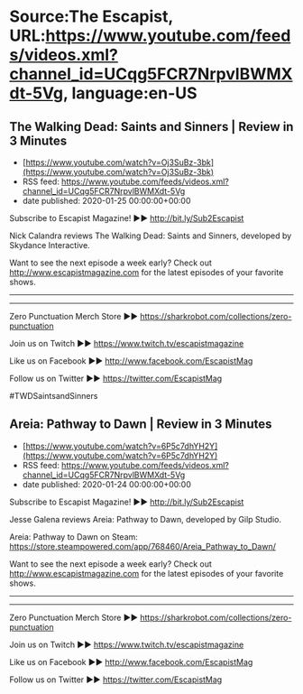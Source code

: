 # Source:The Escapist, URL:https://www.youtube.com/feeds/videos.xml?channel_id=UCqg5FCR7NrpvlBWMXdt-5Vg, language:en-US

## The Walking Dead: Saints and Sinners | Review in 3 Minutes
 - [https://www.youtube.com/watch?v=Oj3SuBz-3bk](https://www.youtube.com/watch?v=Oj3SuBz-3bk)
 - RSS feed: https://www.youtube.com/feeds/videos.xml?channel_id=UCqg5FCR7NrpvlBWMXdt-5Vg
 - date published: 2020-01-25 00:00:00+00:00

Subscribe to Escapist Magazine! ►► http://bit.ly/Sub2Escapist

Nick Calandra reviews The Walking Dead: Saints and Sinners, developed by Skydance Interactive. 

Want to see the next episode a week early? Check out http://www.escapistmagazine.com for the latest episodes of your favorite shows.

---



---


Zero Punctuation Merch Store ►► https://sharkrobot.com/collections/zero-punctuation 

Join us on Twitch ►► https://www.twitch.tv/escapistmagazine 

Like us on Facebook ►► http://www.facebook.com/EscapistMag

Follow us on Twitter ►► https://twitter.com/EscapistMag

#TWDSaintsandSinners

## Areia: Pathway to Dawn | Review in 3 Minutes
 - [https://www.youtube.com/watch?v=6P5c7dhYH2Y](https://www.youtube.com/watch?v=6P5c7dhYH2Y)
 - RSS feed: https://www.youtube.com/feeds/videos.xml?channel_id=UCqg5FCR7NrpvlBWMXdt-5Vg
 - date published: 2020-01-24 00:00:00+00:00

Subscribe to Escapist Magazine! ►► http://bit.ly/Sub2Escapist

Jesse Galena reviews Areia: Pathway to Dawn, developed by Gilp Studio.

Areia: Pathway to Dawn on Steam: https://store.steampowered.com/app/768460/Areia_Pathway_to_Dawn/

Want to see the next episode a week early? Check out http://www.escapistmagazine.com for the latest episodes of your favorite shows.

---



---


Zero Punctuation Merch Store ►► https://sharkrobot.com/collections/zero-punctuation 

Join us on Twitch ►► https://www.twitch.tv/escapistmagazine 

Like us on Facebook ►► http://www.facebook.com/EscapistMag

Follow us on Twitter ►► https://twitter.com/EscapistMag

